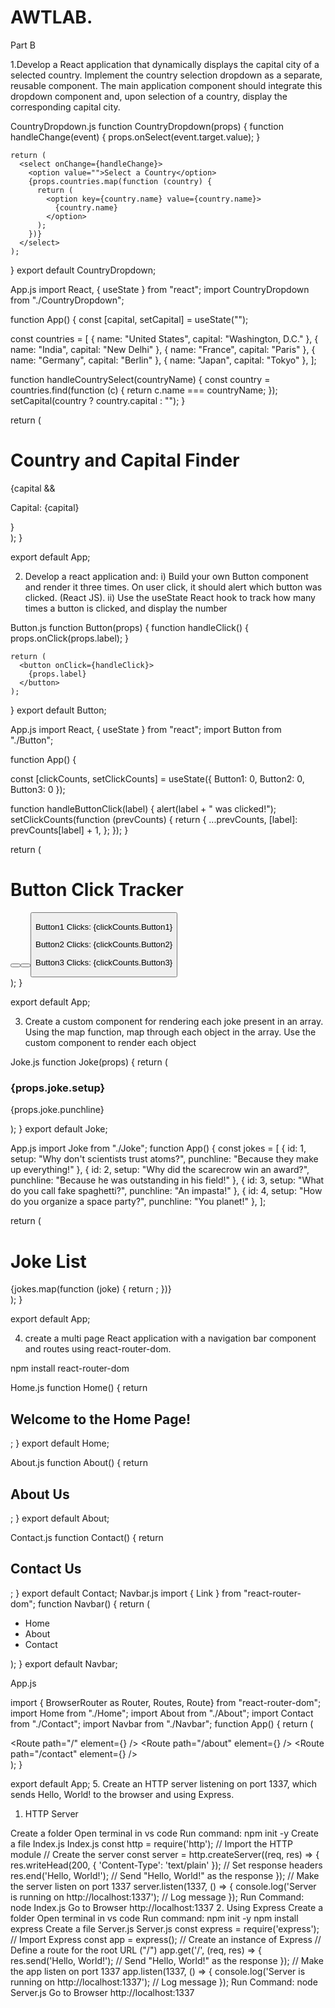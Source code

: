 # AWTLAB. 
Part B 
 
 
1.Develop a React application that dynamically displays the capital 
city of a selected country. Implement the country selection 
dropdown as a separate, reusable component. The main application 
component should integrate this dropdown component and, upon 
selection of a country, display the corresponding capital city.  
 
CountryDropdown.js 
function CountryDropdown(props) { 
    function handleChange(event) { 
      props.onSelect(event.target.value); 
    } 
   
    return ( 
      <select onChange={handleChange}> 
        <option value="">Select a Country</option> 
        {props.countries.map(function (country) { 
          return ( 
            <option key={country.name} value={country.name}> 
              {country.name} 
            </option> 
          ); 
        })} 
      </select> 
    ); 
  } 
  export default CountryDropdown; 
 
 
App.js 
import React, { useState } from "react"; 
import CountryDropdown from "./CountryDropdown"; 
 
function App() { 
  const [capital, setCapital] = useState(""); 
 
  const countries = [ 
    { name: "United States", capital: "Washington, D.C." }, 
    { name: "India", capital: "New Delhi" }, 
    { name: "France", capital: "Paris" }, 
    { name: "Germany", capital: "Berlin" }, 
    { name: "Japan", capital: "Tokyo" }, 
  ]; 
 
  function handleCountrySelect(countryName) { 
    const country = countries.find(function (c) { 
      return c.name === countryName; 
    }); 
    setCapital(country ? country.capital : ""); 
  } 
 
  return ( 
    <div> 
      <h1>Country and Capital Finder</h1> 
      <CountryDropdown countries={countries} 
onSelect={handleCountrySelect} /> 
      {capital && <p>Capital: {capital}</p>} 
    </div> 
  ); 
} 
 
 
export default App; 
 
 
2. Develop a react application and: i) Build your own Button 
component and render it three times. On user click, it should alert 
which button was clicked. (React JS). ii) Use the useState React 
hook to track how many times a button is clicked, and display the 
number 
 
Button.js 
function Button(props) { 
    function handleClick() { 
      props.onClick(props.label); 
    } 
   
    return ( 
      <button onClick={handleClick}> 
        {props.label} 
      </button> 
    ); 
  } 
  export default Button; 
 
App.js 
import React, { useState } from "react"; 
import Button from "./Button"; 
 
function App() { 
 
  const [clickCounts, setClickCounts] = useState({ Button1: 0, Button2: 
0, Button3: 0 }); 
 
  function handleButtonClick(label) { 
    alert(label + " was clicked!"); 
    setClickCounts(function (prevCounts) { 
      return { 
        ...prevCounts, 
        [label]: prevCounts[label] + 1, 
      }; 
    }); 
  } 
 
  return ( 
    <div> 
      <h1>Button Click Tracker</h1> 
      <Button label="Button1" onClick={handleButtonClick} /> 
      <Button label="Button2" onClick={handleButtonClick} /> 
      <Button label="Button3" onClick={handleButtonClick} /> 
      <div> 
        <p>Button1 Clicks: {clickCounts.Button1}</p> 
        <p>Button2 Clicks: {clickCounts.Button2}</p> 
        <p>Button3 Clicks: {clickCounts.Button3}</p> 
      </div> 
    </div> 
  ); 
} 
 
export default App; 
 
 
 
3. Create a custom component for rendering each joke present in an 
array. Using the map function, map through each object in the 
array. Use the custom component to render each object 
 
Joke.js 
function Joke(props) { 
    return ( 
      <div> 
        <h3>{props.joke.setup}</h3> 
        <p>{props.joke.punchline}</p> 
      </div> 
    ); 
  } 
  export default Joke; 
 
App.js 
import Joke from "./Joke"; 
function App() { 
  const jokes = [ 
    { id: 1, setup: "Why don't scientists trust atoms?", punchline: 
"Because they make up everything!" }, 
    { id: 2, setup: "Why did the scarecrow win an award?", punchline: 
"Because he was outstanding in his field!" }, 
    { id: 3, setup: "What do you call fake spaghetti?", punchline: "An 
impasta!" }, 
    { id: 4, setup: "How do you organize a space party?", punchline: "You 
planet!" }, 
  ]; 
 
 
  return ( 
    <div> 
      <h1>Joke List</h1> 
      {jokes.map(function (joke) { 
        return <Joke key={joke.id} joke={joke} />; 
      })} 
    </div> 
  ); 
} 
 
export default App; 
 
 
4. create a multi page React application with a navigation bar 
component and routes using react-router-dom. 
 
npm install react-router-dom 
 
Home.js 
function Home() { 
    return <h2>Welcome to the Home Page!</h2>; 
  } 
  export default Home; 
  
 
About.js 
function About() { 
    return <h2>About Us</h2>; 
  } 
export default About;  
 
 
 
Contact.js 
function Contact() { 
    return <h2>Contact Us</h2>; 
  } 
  export default Contact; 
Navbar.js 
import { Link } from "react-router-dom"; 
function Navbar() { 
    return ( 
      <nav> 
        <ul> 
          <li> 
            <Link to="/">Home</Link> 
          </li> 
          <li> 
            <Link to="/about">About</Link> 
          </li> 
          <li> 
            <Link to="/contact">Contact</Link> 
          </li> 
        </ul> 
      </nav> 
    ); 
  } 
  export default Navbar; 
 
 
App.js 
 
import { BrowserRouter as Router, Routes, Route} from 
"react-router-dom"; 
import Home from "./Home"; 
import About from "./About"; 
import Contact from "./Contact"; 
import Navbar from "./Navbar"; 
function App() { 
  return ( 
    <Router> 
      <div> 
        <Navbar /> 
        <Routes> 
          <Route path="/" element={<Home />} /> 
          <Route path="/about" element={<About />} /> 
          <Route path="/contact" element={<Contact />} /> 
        </Routes> 
      </div> 
    </Router> 
  ); 
} 
 
export default App; 
5. Create an HTTP server listening on port 1337, which sends Hello, 
World! to the browser and using Express.  
 
1. HTTP Server 
 
Create a folder 
Open terminal in vs code 
Run command: 
npm init -y 
Create a file Index.js 
Index.js 
const http = require('http'); // Import the HTTP module 
// Create the server 
const server = http.createServer((req, res) => { 
res.writeHead(200, { 'Content-Type': 'text/plain' }); // Set 
response headers 
res.end('Hello, World!'); // Send "Hello, World!" as the response 
}); 
// Make the server listen on port 1337 
server.listen(1337, () => { 
console.log('Server is running on http://localhost:1337'); // Log 
message 
}); 
Run Command: 
node Index.js 
Go to Browser  http://localhost:1337 
2. Using Express 
Create a folder 
Open terminal in vs code 
Run command: 
npm init -y 
npm install express 
Create a file Server.js 
Server.js 
const express = require('express'); // Import Express 
const app = express(); // Create an instance of Express 
// Define a route for the root URL ("/") 
app.get('/', (req, res) => { 
res.send('Hello, World!'); // Send "Hello, World!" as the 
response 
}); 
// Make the app listen on port 1337 
app.listen(1337, () => { 
console.log('Server is running on http://localhost:1337'); // Log 
message 
}); 
Run Command: 
node Server.js 
Go to Browser  http://localhost:1337
